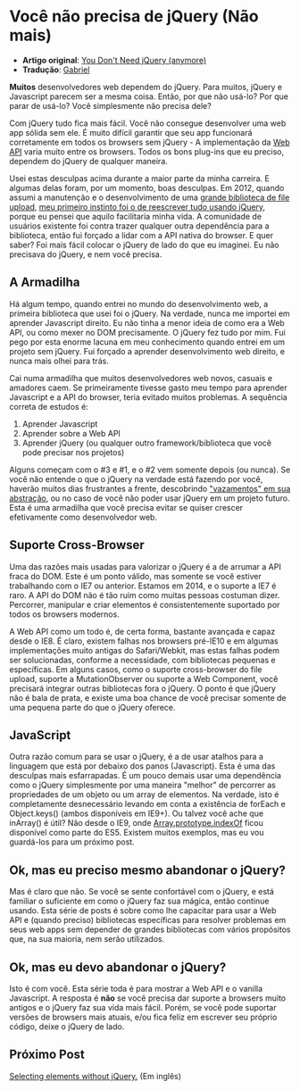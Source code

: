 # Você não precisa de jQuery (Não mais)

* **Artigo original**: [You Don't Need jQuery (anymore)](http://blog.garstasio.com/you-dont-need-jquery/why-not/)
* **Tradução**: [Gabriel](https://github.com/BielRibeiro)

**Muitos** desenvolvedores web dependem do jQuery. Para muitos, jQuery e Javascript parecem ser a mesma coisa. Então, por que não usá-lo? Por que parar de usá-lo? Você simplesmente não precisa dele?

Com jQuery tudo fica mais fácil. Você não consegue desenvolver uma web app sólida sem ele. É muito difícil garantir que seu app funcionará corretamente em todos os browsers sem jQuery - A implementação da [Web API](http://en.wikipedia.org/wiki/Web_API) varia muito entre os browsers.
Todos os bons plug-ins que eu preciso, dependem do jQuery de qualquer maneira.

Usei estas desculpas acima durante a maior parte da minha carreira. E algumas delas foram, por um momento, boas desculpas. Em 2012, quando assumi a manutenção e o desenvolvimento de uma [grande biblioteca de file upload](https://github.com/FineUploader), [meu primeiro instinto foi o de reescrever tudo usando jQuery](https://github.com/FineUploader/fine-uploader/issues/326), porque eu pensei que aquilo facilitaria minha vida. A comunidade de usuários existente foi contra trazer qualquer outra dependência para a biblioteca, então fui forçado a lidar com a API nativa do browser. E quer saber? Foi mais fácil colocar o jQuery de lado do que eu imaginei. Eu não precisava do jQuery, e nem você precisa.

## A Armadilha

Há algum tempo, quando entrei no mundo do desenvolvimento web, a primeira biblioteca que usei foi o jQuery. Na verdade, nunca me importei em aprender Javascript direito. Eu não tinha a menor ideia de como era a Web API, ou como mexer no DOM precisamente. O jQuery fez tudo por mim. Fui pego por esta enorme lacuna em meu conhecimento quando entrei em um projeto sem jQuery. Fui forçado a aprender desenvolvimento web direito, e nunca mais olhei para trás.

Cai numa armadilha que muitos desenvolvedores web novos, casuais e amadores caem. Se primeiramente tivesse gasto meu tempo para aprender Javascript e a API do browser, teria evitado muitos problemas. A sequência correta de estudos é:

1. Aprender Javascript
2. Aprender sobre a Web API
3. Aprender jQuery (ou qualquer outro framework/biblioteca que você pode precisar nos projetos)

Alguns começam com o #3 e #1, e o #2 vem somente depois (ou nunca). Se você não entende o que o jQuery na verdade está fazendo por você, haverão muitos dias frustrantes a frente, descobrindo ["vazamentos" em sua abstração](http://www.joelonsoftware.com/articles/LeakyAbstractions.html), ou no caso de você não poder usar jQuery em um projeto futuro. Esta é uma armadilha que você precisa evitar se quiser crescer efetivamente como desenvolvedor web.

## Suporte Cross-Browser

Uma das razões mais usadas para valorizar o jQuery é a de arrumar a API fraca do DOM. Este é um ponto válido, mas somente se você estiver trabalhando com o IE7 ou anterior.
Estamos em 2014, e o suporte a IE7 é raro. A API do DOM não é tão ruim como muitas pessoas costuman dizer. Percorrer, manipular e criar elementos é consistentemente suportado por todos os browsers modernos.

A Web API como um todo é, de certa forma, bastante avançada e capaz desde o IE8. É claro, existem falhas nos browsers pré-IE10 e em algumas implementações muito antigas do Safari/Webkit, mas estas falhas podem ser solucionadas, conforme a necessidade, com bibliotecas pequenas e específicas. Em alguns casos, como o suporte cross-browser do file upload, suporte a MutationObserver ou suporte a Web Component, você precisará integrar outras bibliotecas fora o jQuery. O ponto é que jQuery não é bala de prata, e existe uma boa chance de você precisar somente de uma pequena parte do que o jQuery oferece.

## JavaScript

Outra razão comum para se usar o jQuery, é a de usar atalhos para a linguagem que está por debaixo dos panos (Javascript). Esta é uma das desculpas mais esfarrapadas. É um pouco demais usar uma dependência como o jQuery simplesmente por uma maneira "melhor" de percorrer as propriedades de um objeto ou um array de elementos. Na verdade, isto é completamente desnecessário levando em conta a existência de forEach e Object.keys() (ambos disponíveis em IE9+). Ou talvez você ache que inArray() é útil? Não desde o IE9, onde [Array.prototype.indexOf](http://www.ecma-international.org/ecma-262/5.1/#sec-15.4.4.14) ficou disponível como parte do ES5. Existem muitos exemplos, mas eu vou guardá-los para um próximo post.

## Ok, mas eu preciso mesmo abandonar o jQuery?

Mas é claro que não. Se você se sente confortável com o jQuery, e está familiar o suficiente em como o jQuery faz sua mágica, então continue usando.
Esta série de posts é sobre como lhe capacitar para usar a Web API e (quando preciso) bibliotecas específicas para resolver problemas em seus web apps sem depender de grandes bibliotecas com vários propósitos que, na sua maioria, nem serão utilizados.

## Ok, mas eu devo abandonar o jQuery?

Isto é com você. Esta série toda é para mostrar a Web API e o vanilla Javascript. A resposta é **não** se você precisa dar suporte a browsers muito antigos e o jQuery faz sua vida mais fácil. Porém, se você pode suportar versões de browsers mais atuais, e/ou fica feliz em escrever seu próprio código, deixe o jQuery de lado.

## Próximo Post

[Selecting elements without jQuery.](http://blog.garstasio.com/you-dont-need-jquery/selectors/) (Em inglês)